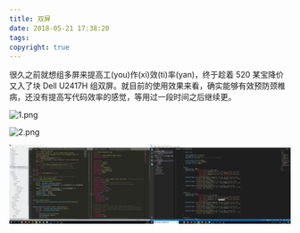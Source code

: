 ```yaml
---
title: 双屏
date: 2018-05-21 17:38:20
tags:
copyright: true
---
```


很久之前就想组多屏来提高工(you)作(xi)效(ti)率(yan)，终于趁着 520 某宝降价又入了块 Dell U2417H 组双屏。就目前的使用效果来看，确实能够有效预防颈椎病，还没有提高写代码效率的感觉，等用过一段时间之后继续更。

![1.png](2018-05-21-双屏/1.png)

![2.png](2018-05-21-双屏/2.png)

![3.png](2018-05-21-双屏/3.png)
